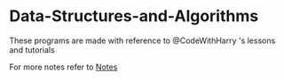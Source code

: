 # Data-Structures-and-Algorithms
These programs are made with reference to @CodeWithHarry 's lessons and tutorials

For more notes refer to 
[Notes](https://www.codewithharry.com/videos/data-structures-and-algorithms-in-hindi-1/)
